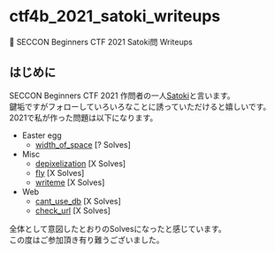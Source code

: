 # ctf4b_2021_satoki_writeups
🔰 SECCON Beginners CTF 2021 Satoki問 Writeups

## はじめに
SECCON Beginners CTF 2021 作問者の一人[Satoki](https://twitter.com/satoki00)と言います。  
鍵垢ですがフォローしていろいろなことに誘っていただけると嬉しいです。  
2021で私が作った問題は以下になります。  

- Easter egg
  - [width_of_space](misc/width_of_space) [? Solves]  
- Misc
  - [depixelization](misc/depixelization) [X Solves]  
  - [fly](misc/fly) [X Solves]  
  - [writeme](misc/writeme) [X Solves]  
- Web
  - [cant_use_db](web/cant_use_db) [X Solves]  
  - [check_url](web/check_url) [X Solves]  

全体として意図したとおりのSolvesになったと感じています。  
この度はご参加頂き有り難うございました。  

